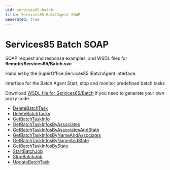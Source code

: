 ```yaml
---
uid: services85-batch
title: Services85.BatchAgent SOAP
Generated: true
---
```


# Services85 Batch SOAP

SOAP request and response examples, and WSDL files for **Remote/Services85/Batch.svc**

Handled by the <see cref="T:SuperOffice.Services85.IBatchAgent">SuperOffice.Services85.IBatchAgent</see> interface.

Interface for the Batch Agent
Start, stop and monitor predefined batch tasks

Download [WSDL file for Services85/Batch](../Services85-Batch.md) if you need to generate your own proxy code.

* [DeleteBatchTask](DeleteBatchTask.md)
* [DeleteBatchTasks](DeleteBatchTasks.md)
* [GetBatchTaskInfo](GetBatchTaskInfo.md)
* [GetBatchTaskInfosByAssociates](GetBatchTaskInfosByAssociates.md)
* [GetBatchTaskInfosByAssociatesAndState](GetBatchTaskInfosByAssociatesAndState.md)
* [GetBatchTaskInfosByNameAndAssociates](GetBatchTaskInfosByNameAndAssociates.md)
* [GetBatchTaskInfosByNameAndState](GetBatchTaskInfosByNameAndState.md)
* [GetBatchTaskInfosByState](GetBatchTaskInfosByState.md)
* [StartBatchJob](StartBatchJob.md)
* [StopBatchJob](StopBatchJob.md)
* [UpdateBatchTask](UpdateBatchTask.md)
